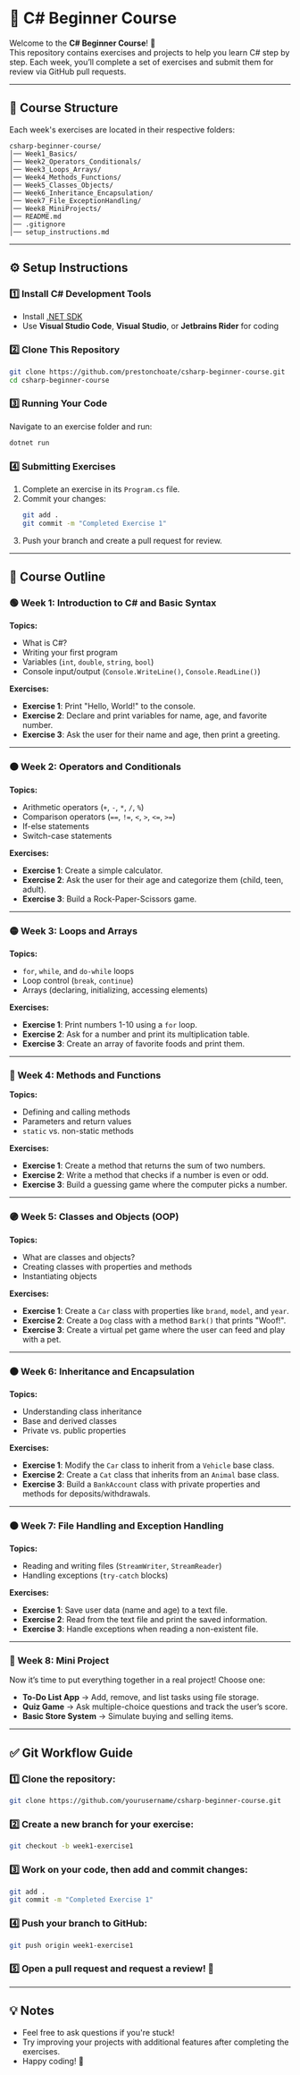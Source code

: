# 📌 C# Beginner Course

Welcome to the **C# Beginner Course**! 🚀  
This repository contains exercises and projects to help you learn C# step by step. Each week, you’ll complete a set of exercises and submit them for review via GitHub pull requests.

---

## 📂 Course Structure
Each week's exercises are located in their respective folders:
```
csharp-beginner-course/
│── Week1_Basics/
│── Week2_Operators_Conditionals/
│── Week3_Loops_Arrays/
│── Week4_Methods_Functions/
│── Week5_Classes_Objects/
│── Week6_Inheritance_Encapsulation/
│── Week7_File_ExceptionHandling/
│── Week8_MiniProjects/
│── README.md
│── .gitignore
│── setup_instructions.md
```

---

## ⚙️ Setup Instructions

### 1️⃣ Install C# Development Tools
- Install [.NET SDK](https://dotnet.microsoft.com/en-us/download)
- Use **Visual Studio Code**, **Visual Studio**, or **Jetbrains Rider** for coding

### 2️⃣ Clone This Repository
```bash
git clone https://github.com/prestonchoate/csharp-beginner-course.git
cd csharp-beginner-course
```

### 3️⃣ Running Your Code
Navigate to an exercise folder and run:
```bash
dotnet run
```

### 4️⃣ Submitting Exercises
1. Complete an exercise in its `Program.cs` file.
2. Commit your changes:
   ```bash
   git add .
   git commit -m "Completed Exercise 1"
   ```
3. Push your branch and create a pull request for review.

---

## 📖 Course Outline

### 🟢 Week 1: Introduction to C# and Basic Syntax
**Topics:**
- What is C#?
- Writing your first program
- Variables (`int`, `double`, `string`, `bool`)
- Console input/output (`Console.WriteLine()`, `Console.ReadLine()`)

**Exercises:**
- **Exercise 1**: Print "Hello, World!" to the console.
- **Exercise 2**: Declare and print variables for name, age, and favorite number.
- **Exercise 3**: Ask the user for their name and age, then print a greeting.

---

### 🟠 Week 2: Operators and Conditionals
**Topics:**
- Arithmetic operators (`+`, `-`, `*`, `/`, `%`)
- Comparison operators (`==`, `!=`, `<`, `>`, `<=`, `>=`)
- If-else statements
- Switch-case statements

**Exercises:**
- **Exercise 1**: Create a simple calculator.
- **Exercise 2**: Ask the user for their age and categorize them (child, teen, adult).
- **Exercise 3**: Build a Rock-Paper-Scissors game.

---

### 🟡 Week 3: Loops and Arrays
**Topics:**
- `for`, `while`, and `do-while` loops
- Loop control (`break`, `continue`)
- Arrays (declaring, initializing, accessing elements)

**Exercises:**
- **Exercise 1**: Print numbers 1-10 using a `for` loop.
- **Exercise 2**: Ask for a number and print its multiplication table.
- **Exercise 3**: Create an array of favorite foods and print them.

---

### 🔵 Week 4: Methods and Functions
**Topics:**
- Defining and calling methods
- Parameters and return values
- `static` vs. non-static methods

**Exercises:**
- **Exercise 1**: Create a method that returns the sum of two numbers.
- **Exercise 2**: Write a method that checks if a number is even or odd.
- **Exercise 3**: Build a guessing game where the computer picks a number.

---

### 🟣 Week 5: Classes and Objects (OOP)
**Topics:**
- What are classes and objects?
- Creating classes with properties and methods
- Instantiating objects

**Exercises:**
- **Exercise 1**: Create a `Car` class with properties like `brand`, `model`, and `year`.
- **Exercise 2**: Create a `Dog` class with a method `Bark()` that prints "Woof!".
- **Exercise 3**: Create a virtual pet game where the user can feed and play with a pet.

---

### 🟤 Week 6: Inheritance and Encapsulation
**Topics:**
- Understanding class inheritance
- Base and derived classes
- Private vs. public properties

**Exercises:**
- **Exercise 1**: Modify the `Car` class to inherit from a `Vehicle` base class.
- **Exercise 2**: Create a `Cat` class that inherits from an `Animal` base class.
- **Exercise 3**: Build a `BankAccount` class with private properties and methods for deposits/withdrawals.

---

### ⚫ Week 7: File Handling and Exception Handling
**Topics:**
- Reading and writing files (`StreamWriter`, `StreamReader`)
- Handling exceptions (`try-catch` blocks)

**Exercises:**
- **Exercise 1**: Save user data (name and age) to a text file.
- **Exercise 2**: Read from the text file and print the saved information.
- **Exercise 3**: Handle exceptions when reading a non-existent file.

---

### 🏁 Week 8: Mini Project
Now it’s time to put everything together in a real project! Choose one:

- **To-Do List App** → Add, remove, and list tasks using file storage.
- **Quiz Game** → Ask multiple-choice questions and track the user’s score.
- **Basic Store System** → Simulate buying and selling items.

---

## ✅ Git Workflow Guide

### 1️⃣ Clone the repository:
```bash
git clone https://github.com/yourusername/csharp-beginner-course.git
```

### 2️⃣ Create a new branch for your exercise:
```bash
git checkout -b week1-exercise1
```

### 3️⃣ Work on your code, then add and commit changes:
```bash
git add .
git commit -m "Completed Exercise 1"
```

### 4️⃣ Push your branch to GitHub:
```bash
git push origin week1-exercise1
```

### 5️⃣ Open a pull request and request a review! 🎉

---

## 💡 Notes
- Feel free to ask questions if you're stuck!
- Try improving your projects with additional features after completing the exercises.
- Happy coding! 🚀

